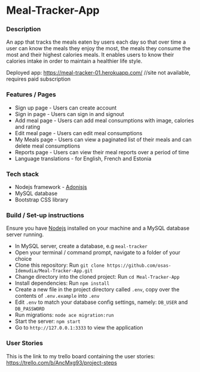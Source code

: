 # Meal-Tracker-App

### Description
An app that tracks the meals eaten by users each day so that over time a user can know the meals 
they enjoy the most, the meals they consume the most and their highest calories meals.
It enables users to know their calories intake in order to maintain a healthier life style.

Deployed app: https://meal-tracker-01.herokuapp.com/   //site not available, requires paid subscription  

### Features / Pages
* Sign up page - Users can create account
* Sign in page - Users can sign in and signout
* Add meal page - Users can add meal consumptions with image, calories and rating
* Edit meal page - Users can edit meal consumptions
* My Meals page - Users can view a paginated list of their meals and can delete meal consumptions
* Reports page - Users can view their meal reports over a period of time
* Language translations - for English, French and Estonia

### Tech stack
* Nodejs framework - [Adonisjs](https://adonisjs.com/)
* MySQL database
* Bootstrap CSS library

### Build / Set-up instructions
Ensure you have [Nodejs](https://nodejs.org/en/) installed on your machine and a MySQL database server running.

* In MySQL server, create a database, e.g `meal-tracker`
* Open your terminal / command prompt, navigate to a folder of your choice
* Clone this repository: Run `git clone https://github.com/osas-Idemudia/Meal-Tracker-App.git`
* Change directory into the cloned project: Run `cd Meal-Tracker-App`
* Install dependencies: Run `npm install`
* Create a new file in the project directory called `.env`, copy over the contents of `.env.example` into `.env`
* Edit `.env` to match your database config settings, namely: `DB_USER` and `DB_PASSWORD`
* Run migrations: `node ace migration:run`
* Start the server: `npm start`
* Go to `http://127.0.0.1:3333` to view the application

### User Stories
This is the link to my trello board containing the user stories:
https://trello.com/b/AncMxg93/project-steps
